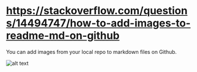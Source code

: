 # https://stackoverflow.com/questions/14494747/how-to-add-images-to-readme-md-on-github

You can add images from your local repo to markdown files on Github.

![alt text](https://github.com/[username]/[reponame]/blob/[branch]/image.jpg?raw=true)
